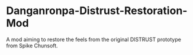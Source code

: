 # Danganronpa-Distrust-Restoration-Mod

A mod aiming to restore the feels from the original DISTRUST prototype from Spike Chunsoft.
